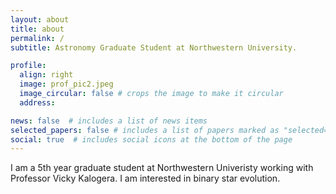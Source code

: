 ```yaml
---
layout: about
title: about
permalink: /
subtitle: Astronomy Graduate Student at Northwestern University.

profile:
  align: right
  image: prof_pic2.jpeg
  image_circular: false # crops the image to make it circular
  address:    

news: false  # includes a list of news items
selected_papers: false # includes a list of papers marked as "selected={true}"
social: true  # includes social icons at the bottom of the page
---
```


I am a 5th year graduate student at Northwestern Univeristy working with Professor Vicky Kalogera. I am interested in binary star evolution.

